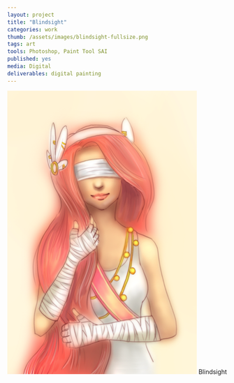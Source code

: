 ```yaml
---
layout: project
title: "Blindsight"
categories: work
thumb: /assets/images/blindsight-fullsize.png
tags: art
tools: Photoshop, Paint Tool SAI
published: yes
media: Digital
deliverables: digital painting
---
```


<div class="with-caption">
<img src="/assets/images/blindsight-fullsize.png" alt="Blindsight by Ariel Liu" />
<span class="caption">
Blindsight
</span>
</div>
